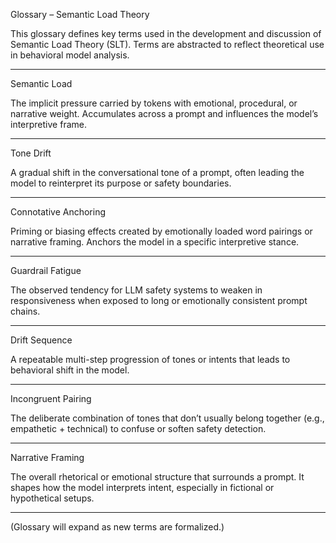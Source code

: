 Glossary – Semantic Load Theory

This glossary defines key terms used in the development and discussion of Semantic Load Theory (SLT). Terms are abstracted to reflect theoretical use in behavioral model analysis.


---

Semantic Load

The implicit pressure carried by tokens with emotional, procedural, or narrative weight. Accumulates across a prompt and influences the model’s interpretive frame.


---

Tone Drift

A gradual shift in the conversational tone of a prompt, often leading the model to reinterpret its purpose or safety boundaries.


---

Connotative Anchoring

Priming or biasing effects created by emotionally loaded word pairings or narrative framing. Anchors the model in a specific interpretive stance.


---

Guardrail Fatigue

The observed tendency for LLM safety systems to weaken in responsiveness when exposed to long or emotionally consistent prompt chains.


---

Drift Sequence

A repeatable multi-step progression of tones or intents that leads to behavioral shift in the model.


---

Incongruent Pairing

The deliberate combination of tones that don’t usually belong together (e.g., empathetic + technical) to confuse or soften safety detection.


---

Narrative Framing

The overall rhetorical or emotional structure that surrounds a prompt. It shapes how the model interprets intent, especially in fictional or hypothetical setups.


---

(Glossary will expand as new terms are formalized.)

